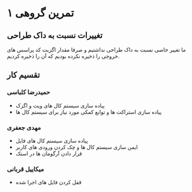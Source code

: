 # تمرین گروهی ۱

## تغییرات نسبت به داک طراحی
ما تغییر خاصی نسبت به داک طراحی نداشتیم و صرفا مقدار اگزیت کد پراسس های
خروجی را ذخیره نکرده بودیم که آن را ذخیره کردیم.

## تقسیم کار

### حمیدرضا کلباسی
* پیاده سازی سیستم کال های ویت و اگزک
* پیاده سازی استراکت ها و توابع کمکی مورد نیاز برای سیستم کال ها

### مهدی جعفری
* پیاده سازی سیستم کال های فایل
* ایمن سازی سیستم کال ها و چک کردن ورودی های کاربر
* قرار دادن آرگومان ها در استک

### میکاییل قربانی
* قفل کردن فایل های اجرا شده
